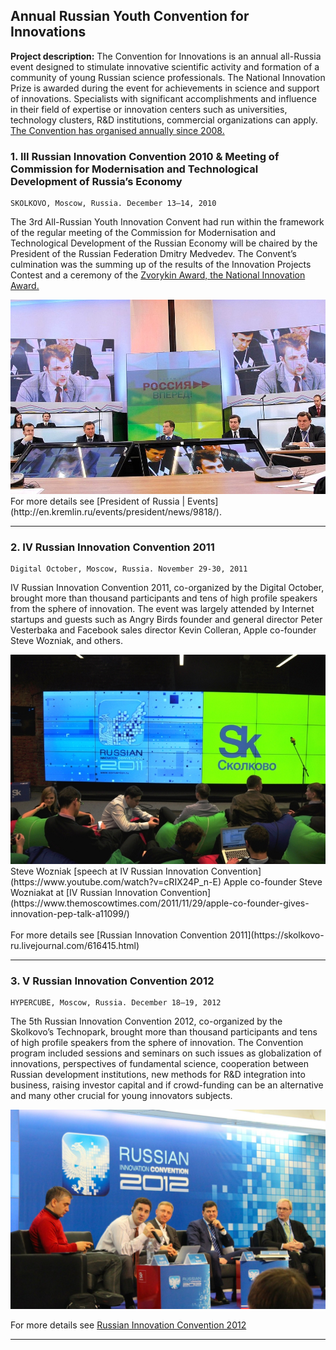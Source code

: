 ## Annual Russian Youth Convention for Innovations

**Project description:** The Convention for Innovations is an annual all-Russia event designed to stimulate innovative scientific activity and formation of a community of young Russian science professionals. The National Innovation Prize is awarded during the event for achievements in science and support of innovations. Specialists with significant accomplishments and influence in their field of expertise or innovation centers such as universities, technology clusters, R&D institutions, commercial organizations can apply. 
[The Convention has organised annually since 2008.](https://www.iasp.ws/activities/events/events-overview---old/1st-annual-russian-youth-convention-for-innovations)

### 1. III Russian Innovation Convention 2010 & Meeting of Commission for Modernisation and Technological Development of Russia’s Economy

```
SKOLKOVO, Moscow, Russia. December 13–14, 2010
```

The 3rd All-Russian Youth Innovation Convent had run within the framework of the regular meeting of the Commission for Modernisation and Technological Development of the Russian Economy will be chaired by the President of the Russian Federation Dmitry Medvedev. The Convent’s culmination was the summing up of the results of the Innovation Projects Contest and a ceremony of the [Zvorykin Award, the National Innovation Award.](http://en.kremlin.ru/events/president/transcripts/9821)


<img src="images/con10.jpg?raw=true"/>
For more details see [President of Russia | Events](http://en.kremlin.ru/events/president/news/9818/).

---

### 2. IV Russian Innovation Convention 2011

```
Digital October, Moscow, Russia. November 29-30, 2011
```
IV Russian Innovation Convention 2011, со-organized by the Digital October, brought more than thousand participants and tens of high profile speakers from the sphere of innovation.
The event was largely attended by Internet startups and guests such as Angry Birds founder and general director Peter Vesterbaka and Facebook sales director Kevin Colleran, Apple co-founder Steve Wozniak, and others.

<img src="images/con11.jpg?raw=true"/>
Steve Wozniak [speech at IV Russian Innovation Convention](https://www.youtube.com/watch?v=cRIX24P_n-E)
Apple co-founder Steve Wozniakat at [IV Russian Innovation Convention](https://www.themoscowtimes.com/2011/11/29/apple-co-founder-gives-innovation-pep-talk-a11099/)
<br><br>
For more details see [Russian Innovation Convention 2011](https://skolkovo-ru.livejournal.com/616415.html)

---

### 3. V Russian Innovation Convention 2012

```
HYPERCUBE, Moscow, Russia. December 18–19, 2012
```
The 5th Russian Innovation Convention 2012, со-organized by the Skolkovo’s Technopark, brought more than thousand participants and tens of high profile speakers from the sphere of innovation. The Convention program included sessions and seminars on such issues as globalization of innovations, perspectives of fundamental science, cooperation between Russian development institutions, new methods for R&D integration into business, raising investor capital and if crowd-funding can be an alternative and many other crucial for young innovators subjects. 

<img src="images/con12-2.jpg?raw=true"/>

For more details see [Russian Innovation Convention 2012](http://sk.ru/foundation/events/december2012/iconvention/)

---

